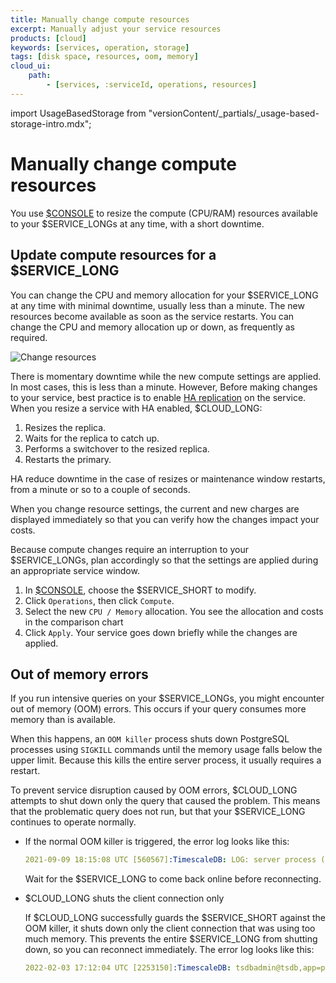 ```yaml
---
title: Manually change compute resources
excerpt: Manually adjust your service resources
products: [cloud]
keywords: [services, operation, storage]
tags: [disk space, resources, oom, memory]
cloud_ui:
    path:
        - [services, :serviceId, operations, resources]
---
```


import UsageBasedStorage from "versionContent/_partials/_usage-based-storage-intro.mdx";

# Manually change compute resources

<UsageBasedStorage />

You use [$CONSOLE][cloud-login] to resize the compute (CPU/RAM) resources available to your
$SERVICE_LONGs at any time, with a short downtime.

## Update compute resources for a $SERVICE_LONG

You can change the CPU and memory allocation for your $SERVICE_LONG at any time with
minimal downtime, usually less than a minute. The new resources become available as soon as 
the service restarts. You can change the CPU and memory allocation up or down, as frequently as required. 

![Change resources](https://assets.timescale.com/docs/images/console-update-resources.png)

There is momentary downtime while the new compute settings are applied. In most cases, this is 
less than a minute. However, Before making changes to your service, best practice
is to enable [HA replication][high-availability] on the service. When you resize a service with HA enabled,
$CLOUD_LONG:

1. Resizes the replica.
1. Waits for the replica to catch up.
1. Performs a switchover to the resized replica.
1. Restarts the primary.

HA reduce downtime in the case of resizes or maintenance window restarts, from a minute or so to a couple of seconds.

When you change resource settings, the current and new charges are displayed
immediately so that you can verify how the changes impact your costs.

<Highlight type="warning">

Because compute changes require an interruption to your $SERVICE_LONGs, plan accordingly so that the
settings are applied during an appropriate service window.

</Highlight>

<Procedure>

1. In [$CONSOLE][services-portal], choose the $SERVICE_SHORT to modify.
1. Click `Operations`, then click `Compute`.
1. Select the new `CPU / Memory` allocation.
    You see the allocation and costs in the comparison chart
1. Click `Apply`. 
    Your service goes down briefly while the changes are applied.

</Procedure>

## Out of memory errors

If you run intensive queries on your $SERVICE_LONGs, you might
encounter out of memory (OOM) errors. This occurs if your query consumes more
memory than is available.

When this happens, an `OOM killer` process shuts down PostgreSQL processes using
`SIGKILL` commands until the memory usage falls below the upper limit. Because
this kills the entire server process, it usually requires a restart. 

To prevent service disruption caused by OOM errors, $CLOUD_LONG attempts to
shut down only the query that caused the problem. This means that the
problematic query does not run, but that your $SERVICE_LONG continues to
operate normally.

* If the normal OOM killer is triggered, the error log looks like this:

   ```yml
   2021-09-09 18:15:08 UTC [560567]:TimescaleDB: LOG: server process (PID 2351983) was terminated by signal 9: Killed
   ```
   
   Wait for the $SERVICE_LONG to come back online before reconnecting.

* $CLOUD_LONG shuts the client connection only 
  
  If $CLOUD_LONG successfully guards the $SERVICE_SHORT against the OOM killer, it shuts
  down only the client connection that was using too much memory. This prevents
  the entire $SERVICE_LONG from shutting down, so you can reconnect immediately. The error log looks like this:

   ```yml
   2022-02-03 17:12:04 UTC [2253150]:TimescaleDB: tsdbadmin@tsdb,app=psql [53200] ERROR: out of memory
   ```

[cloud-login]: https://console.cloud.timescale.com/
[high-availability]: /use-timescale/:currentVersion:/ha-replicas/high-availability/
[services-portal]: https://console.cloud.timescale.com/dashboard/services
